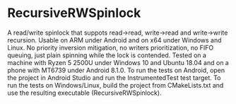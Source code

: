 # RecursiveRWSpinlock
A read/write spinlock that suppots read->read, write->read and write->write recursion. Usable on ARM under Android and on x64 under Windows and Linux.
No priority inversion mitigation, no writers prioritization, no FIFO queuing, just plain spinning while the lock is contended.
Tested on a machine with Ryzen 5 2500U under Windows 10 and Ubuntu 18.04 and on a phone with MT6739 under Android 8.1.0.
To run the tests on Android, open the project in Android Studio and run the InstrumentedTest test target.
To run the tests on Windows/Linux, build the project from CMakeLists.txt and use the resulting executable (RecursiveRWSpinlock).
